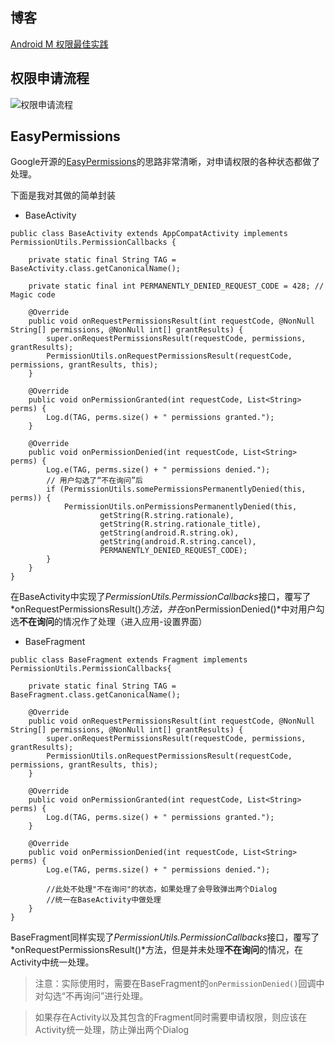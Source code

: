 ## 博客

[Android M 权限最佳实践](http://chen-wei.me/2016/11/10/android-permission-best-practice/)

## 权限申请流程

![权限申请流程](http://7xs83t.com1.z0.glb.clouddn.com/Android%20M%20%E6%9D%83%E9%99%90%E7%94%B3%E8%AF%B7%28%E6%97%A0%E9%9C%80%E4%BF%9D%E5%AD%98%E7%8A%B6%E6%80%81%29.png)

## EasyPermissions

Google开源的[EasyPermissions](https://github.com/googlesamples/easypermissions)的思路非常清晰，对申请权限的各种状态都做了处理。

下面是我对其做的简单封装

* BaseActivity
```
public class BaseActivity extends AppCompatActivity implements PermissionUtils.PermissionCallbacks {

    private static final String TAG = BaseActivity.class.getCanonicalName();

    private static final int PERMANENTLY_DENIED_REQUEST_CODE = 428; // Magic code

    @Override
    public void onRequestPermissionsResult(int requestCode, @NonNull String[] permissions, @NonNull int[] grantResults) {
        super.onRequestPermissionsResult(requestCode, permissions, grantResults);
        PermissionUtils.onRequestPermissionsResult(requestCode, permissions, grantResults, this);
    }

    @Override
    public void onPermissionGranted(int requestCode, List<String> perms) {
        Log.d(TAG, perms.size() + " permissions granted.");
    }

    @Override
    public void onPermissionDenied(int requestCode, List<String> perms) {
        Log.e(TAG, perms.size() + " permissions denied.");
        // 用户勾选了“不在询问”后
        if (PermissionUtils.somePermissionsPermanentlyDenied(this, perms)) {
            PermissionUtils.onPermissionsPermanentlyDenied(this,
                    getString(R.string.rationale),
                    getString(R.string.rationale_title),
                    getString(android.R.string.ok),
                    getString(android.R.string.cancel),
                    PERMANENTLY_DENIED_REQUEST_CODE);
        }
    }
}
```
在BaseActivity中实现了*PermissionUtils.PermissionCallbacks*接口，覆写了*onRequestPermissionsResult()*方法，并在*onPermissionDenied()*中对用户勾选**不在询问**的情况作了处理（进入应用-设置界面）

* BaseFragment
```
public class BaseFragment extends Fragment implements PermissionUtils.PermissionCallbacks{

    private static final String TAG = BaseFragment.class.getCanonicalName();

    @Override
    public void onRequestPermissionsResult(int requestCode, @NonNull String[] permissions, @NonNull int[] grantResults) {
        super.onRequestPermissionsResult(requestCode, permissions, grantResults);
        PermissionUtils.onRequestPermissionsResult(requestCode, permissions, grantResults, this);
    }

    @Override
    public void onPermissionGranted(int requestCode, List<String> perms) {
        Log.d(TAG, perms.size() + " permissions granted.");
    }

    @Override
    public void onPermissionDenied(int requestCode, List<String> perms) {
        Log.e(TAG, perms.size() + " permissions denied.");

        //此处不处理"不在询问"的状态，如果处理了会导致弹出两个Dialog
        //统一在BaseActivity中做处理
    }
}
```

BaseFragment同样实现了*PermissionUtils.PermissionCallbacks*接口，覆写了*onRequestPermissionsResult()*方法，但是并未处理**不在询问**的情况，在Activity中统一处理。

> 注意：实际使用时，需要在BaseFragment的`onPermissionDenied()`回调中对勾选“不再询问”进行处理。

> 如果存在Activity以及其包含的Fragment同时需要申请权限，则应该在Activity统一处理，防止弹出两个Dialog

